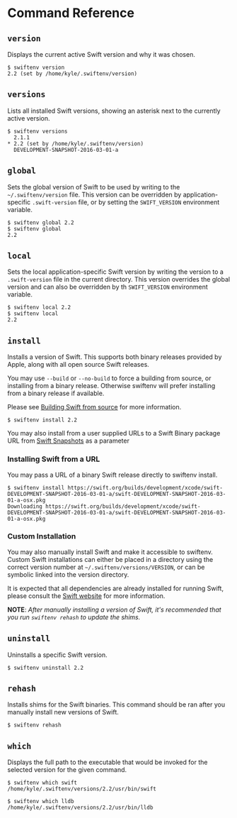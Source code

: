 # Command Reference

## `version`

Displays the current active Swift version and why it was chosen.

```shell
$ swiftenv version
2.2 (set by /home/kyle/.swiftenv/version)
```

## `versions`

Lists all installed Swift versions, showing an asterisk next to the currently
active version.

```shell
$ swiftenv versions
  2.1.1
* 2.2 (set by /home/kyle/.swiftenv/version)
  DEVELOPMENT-SNAPSHOT-2016-03-01-a
```

## `global`

Sets the global version of Swift to be used by writing to the
`~/.swiftenv/version` file. This version can be overridden by
application-specific `.swift-version` file, or by setting the `SWIFT_VERSION`
environment variable.

```shell
$ swiftenv global 2.2
$ swiftenv global
2.2
```

## `local`

Sets the local application-specific Swift version by writing the version to a
`.swift-version` file in the current directory. This version overrides the
global version and can also be overridden by th `SWIFT_VERSION` environment
variable.

```shell
$ swiftenv local 2.2
$ swiftenv local
2.2
```

## `install`

Installs a version of Swift. This supports both binary releases provided by
Apple, along with all open source Swift releases.

You may use `--build` or `--no-build` to force a building from source, or
installing from a binary release. Otherwise swiftenv will prefer installing
from a binary release if available.

Please see [Building Swift from source](/building-swift.html) for more information.

```shell
$ swiftenv install 2.2
```

You may also install from a user supplied  URLs to a Swift Binary package URL from [Swift Snapshots](https://swift.org/download/#latest-development-snapshots) as a parameter

### Installing Swift from a URL

You may pass a URL of a binary Swift release directly to swiftenv install.

```shell
$ swiftenv install https://swift.org/builds/development/xcode/swift-DEVELOPMENT-SNAPSHOT-2016-03-01-a/swift-DEVELOPMENT-SNAPSHOT-2016-03-01-a-osx.pkg
Downloading https://swift.org/builds/development/xcode/swift-DEVELOPMENT-SNAPSHOT-2016-03-01-a/swift-DEVELOPMENT-SNAPSHOT-2016-03-01-a-osx.pkg
```

### Custom Installation

You may also manually install Swift and make it accessible to swiftenv. Custom
Swift installations can either be placed in a directory using the correct
version number at `~/.swiftenv/versions/VERSION`, or can be symbolic
linked into the version directory.

It is expected that all dependencies are already installed for running Swift,
please consult the [Swift website](https://swift.org/download/) for more
information.

**NOTE**: *After manually installing a version of Swift, it's recommended that
you run `swiftenv rehash` to update the shims.*

## `uninstall`

Uninstalls a specific Swift version.

```shell
$ swiftenv uninstall 2.2
```

## `rehash`

Installs shims for the Swift binaries. This command should be ran after you
manually install new versions of Swift.

```shell
$ swiftenv rehash
```

## `which`

Displays the full path to the executable that would be invoked for the selected
version for the given command.

```shell
$ swiftenv which swift
/home/kyle/.swiftenv/versions/2.2/usr/bin/swift

$ swiftenv which lldb
/home/kyle/.swiftenv/versions/2.2/usr/bin/lldb
```

